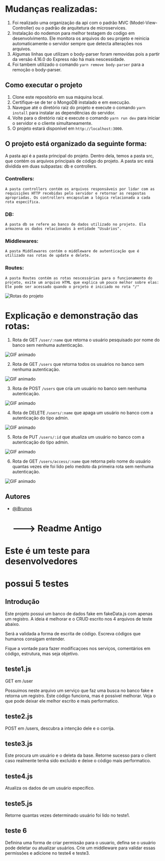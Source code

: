 # Mudanças realizadas:
1. Foi realizado uma organização da api com o padrão MVC (Model-View-Controller) ou o padrão de arquitetura de microservices.
2. Instalação do nodemon para melhor testagem do codigo em desenvolvimento. Ele monitora os arquivos do seu projeto e reinicia automaticamente o servidor sempre que detecta alterações nos arquivos.
3. Algumas linhas que utilizam o body-parser foram removidas pois a partir da versão 4.16.0 do Express não há mais nescessidade.
4. Foi tambem utilizado o comando `yarn remove body-parser` para a remoção o body-parser.

## Como executar o projeto

1. Clone este repositório em sua máquina local.
2. Certifique-se de ter o MongoDB instalado e em execução.
3. Navegue até o diretório raiz do projeto e execute o comando `yarn install` para instalar as dependências do servidor.
5. Volte para o diretório raiz e execute o comando `yarn run dev` para iniciar o servidor e o cliente simultaneamente.
6. O projeto estará disponível em `http://localhost:3000`.

## O projeto está organizado da seguinte forma:

A pasta api é a pasta principal do projeto.
    Dentro dela, temos a pasta src, que contém os arquivos principais de código do projeto.
    A pasta src está dividida em duas subpastas: db e controllers.
### Controllers:
    A pasta controllers contém os arquivos responsáveis por lidar com as requisições HTTP recebidas pelo servidor e retornar as respostas apropriadas. Os controllers encapsulam a lógica relacionada a cada rota específica. 
### DB:
    A pasta db se refere ao banco de dados utilizado no projeto. Ela armazena os dados relacionados à entidade "Usuários".
### Middlewares:
    A pasta Middlewares contém o middleware de autenticação que é utilizado nas rotas de update e delete.
### Routes:
    A pasta Routes contém as rotas nescessárias para o funcionamento do projeto, exite um arquivo HTML que explica um pouco melhor sobre elas: 
    Ele pode ser acessado quando o projeto é iniciado no rota "/"
![Rotas do projeto](./readme/homeExplicativa.png)

# Explicação e demonstração das rotas:
1. Rota de GET `/user/:name` que retorna o usuário pesquisado por nome do banco sem nenhuma autenticação.
<img src="./readme/getUsersName.gif" alt="GIF animado">

2. Rota de GET `/users` que retorna todos os usuários no banco sem nenhuma autenticação.

<img src="./readme/getUsers.gif" alt="GIF animado">

3. Rota de POST `/users` que cria um usuário no banco sem nenhuma autenticação.

<img src="./readme/postUsers.gif" alt="GIF animado">

4. Rota de DELETE `/users/:name` que apaga um usuário no banco com a autenticação do tipo admin.

<img src="./readme/deleteUsers.gif" alt="GIF animado">

5. Rota de PUT `/users/:id` que atualiza um usuário no banco com a autenticação do tipo admin.

<img src="./readme/putUsers.gif" alt="GIF animado">

6. Rota de GET `/users/access/:name` que retorna pelo nome do usuário quantas vezes ele foi lido pelo medoto da primeira rota sem nenhuma autenticação.

<img src="./readme/getUsersAccessName.gif" alt="GIF animado">

## Autores

- [@iBrunos](https://www.github.com/iBrunos)
   # ---> Readme Antigo 
# Este é um teste para desenvolvedores

# possui 5 testes

## Introdução

Este projeto possui um banco de dados fake em fakeData.js com apenas um registro.
A ideia é melhorar e o CRUD escrito nos 4 arquivos de teste abaixo.

Será a validada a forma de escrita de código.
Escreva códigos que humanos consigam entender.

Fique a vontade para fazer modificaçoes nos serviços, comentários em código, estrutura, mas seja objetivo.

## teste1.js

GET em /user 

Possuimos neste arquivo um serviço que faz uma busca no banco fake e retorna um registro.
Este código funciona, mas é possivel melhorar.
Veja o que pode deixar ele melhor escrito e mais performatico.

## teste2.js

POST em /users, descubra a intenção dele e o corrija.

## teste3.js

Este procura um usuário e o deleta da base.
Retorne sucesso para o client caso realmente tenha sido excluido e deixe o código mais performatico.

## teste4.js

Atualiza os dados de um usuário especifico.

## teste5.js

Retorne quantas vezes determinado usuário foi lido no teste1.

## teste 6

Definina uma forma de criar permissão para o usuario, defina se o usuário pode deletar ou atualizar usuários. Crie um middleware para validar essas permissões e adicione no teste4 e teste3.

